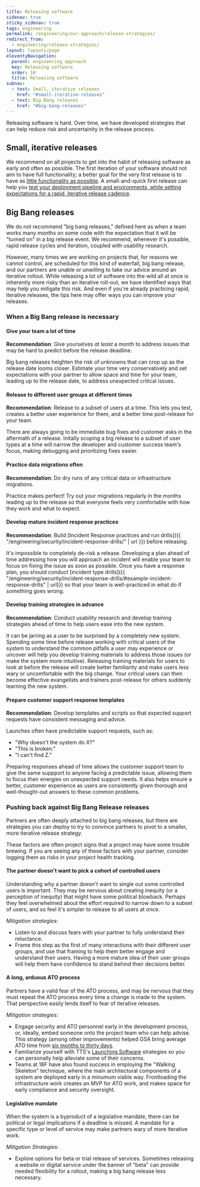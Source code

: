 ```yaml
---
title: Releasing software
sidenav: true
sticky_sidenav: true
tags: engineering
permalink: /engineering/our-approach/release-strategies/
redirect_from:
  - engineering/release-strategies/
layout: layouts/page
eleventyNavigation:
  parent: engineering_approach
  key: Releasing software
  order: 10
  title: Releasing software
subnav:
  - text: Small, iterative releases
    href: "#small-iterative-releases"
  - text: Big Bang releases
    href: "#big-bang-releases"
---
```


Releasing software is hard. Over time, we have developed strategies that can help reduce risk and uncertainity in the release process.

## Small, iterative releases
We recommend on all projects to get into the habit of releasing software as early and often as possible. The first iteration of your software should not aim to have full functionality; a better goal for the very first release is to have as [little functionality as possible](https://18f.gsa.gov/2017/01/11/the-best-way-to-build-big-is-to-start-small/#start-small-make-it-end-to-end). A small-and-quick first release can help you [test your deployment pipeline and environments, while setting expectations for a rapid, iterative release cadence](https://blog.thepete.net/blog/2019/10/04/hello-production/).

## Big Bang releases
We do not recommend "big bang releases," defined here as when a team works many months on some code with the expectation that it will be "turned on" in a big release event. We recommend, whenever it's possible,  rapid release cycles and iteration, coupled with usability research.

However, many times we are working on projects that, for reasons we cannot control, are scheduled for this kind of waterfall, big bang release, and our partners are unable or unwilling to take our advice around an iterative rollout.  While releasing a lot of software into the wild all at once is inherently more risky than an iterative roll-out, we have identified ways that may help you mitigate this risk. And even if you're already practicing rapid, iterative releases, the tips here may offer ways you can improve your releases.

### When a Big Bang release is necessary

#### Give your team a lot of time
**Recommendation**: Give yourselves *at least* a month to address issues that may be hard to predict before the release deadline.

Big bang releases heighten the risk of unknowns that can crop up as the release date looms closer. Estimate your time very conservatively and set expectations with your partner to allow space and time for your team, leading up to the release date, to address unexpected critical issues.

#### Release to different user groups at different times
**Recommendation**: Release to a subset of users at a time. This lets you test, creates a better user experience for them, and a better time post-release for your team.

There are always going to be immediate bug fixes and customer asks in the aftermath of a release. Initally scoping a big release to a subset of user types at a time will narrow the developer and customer success team's focus, making debugging and prioritizing fixes easier.

#### Practice data migrations often
**Recommendation**: Do dry runs of any critical data or infrastructure migrations.

Practice makes perfect! Try out your migrations regularly in the months leading up to the release so that everyone feels very comfortable with how they work and what to expect.

#### Develop mature incident response practices
**Recommendation**: Build [Incident Response practices and run drills]({{ "/engineering/security/incident-response-drills/" | url }}) before releasing.

It's impossible to completely de-risk a release. Developing a plan ahead of time addressing how you will approach an incident will enable your team to focus on fixing the issue as soon as possible. Once you have a response plan, you should conduct [incident type drills]({{ "/engineering/security/incident-response-drills/#example-incident-response-drills" | url}}) so that your team is well-practiced in what do if something goes wrong.

#### Develop training strategies in advance
**Recommendation**: Conduct usability research and develop training strategies ahead of time to help users ease into the new system.

It can be jarring as a user to be surprised by a completely new system. Spending some time before release working with critical users of the system to understand the common pitfalls a user may experience or uncover will help you develop training materials to address those issues (or make the system more intuitive). Releasing training materials for users to look at before the release will create better familiarity and make users less wary or uncomfortable with the big change. Your critical users can then become effective evangelists and trainers post-release for others suddenly learning the new system.

#### Prepare customer support response templates
**Recommendation**: Develop templates and scripts so that expected support requests have consistent messaging and advice.

Launches often have predictable support requests, such as:
* "Why doesn't the system do X?"
* "This is broken."
* "I can't find Z."

Preparing responses ahead of time allows the customer support team to give the same suppport to anyone facing a predictable issue, allowing them to focus their energies on unexpected support needs. It also helps ensure a better, customer experience as users are consistently given thorough and well-thought-out answers to these common problems.

### Pushing back against Big Bang Release releases
Partners are often deeply attached to big bang releases, but there are strategies you can deploy to try to convince partners to pivot to a smaller, more iterative release strategy.

These factors are often project signs that a project may have some trouble brewing. If you are seeing any of these factors with your partner, consider logging them as risks in your project health tracking.

#### The partner doesn't want to pick a cohort of controlled users
Understanding why a partner doesn't want to single out some controlled users is important. They may be nervous about creating inequity (or a perception of inequity) that might have some political blowback. Perhaps they feel overwhelmed about the effort required to narrow down to a subset of users, and so feel it's simpler to release to all users at once.

*Mitigation strategies:*
* Listen to and discuss fears with your partner to fully understand their reluctance.
* Frame this step as the first of many interactions with their different user groups, and use that framing to help them better engage and understand their users. Having a more mature idea of their user groups will help them have confidence to stand behind their decisions better.

#### A long, arduous ATO process
Partners have a valid fear of the ATO process, and may be nervous that they must repeat the ATO process every time a change is made to the system. That perspective easily lends itself to fear of iterative releases.

*Mitigation strategies:*
* Engage security and ATO personnel early in the development process, or, ideally, embed someone onto the project team who can help advise. This strategy (among other improvements) helped GSA bring average ATO time from [six months to thirty days](https://18f.gsa.gov/2018/07/19/taking-the-ato-process-from-6-months-to-30-days/).
* Familiarize yourself with TTS's [Launching Software](https://handbook.tts.gsa.gov/#launching-software) strategies so you can personally help alleviate some of their concerns.
* Teams at 18F have also found success in employing the "Walking Skeleton" technique, where the main architectural components of a system are deployed early in a minumum viable way. Frontloading the infrastructure work creates an MVP for ATO work, and makes space for early compliance and security oversight.

#### Legislative mandate
When the system is a byproduct of a legislative mandate, there can be political or legal implications if a deadline is missed.  A mandate for a specific type or level of service may make partners wary of more iterative work.

*Mitigation Strategies:*
* Explore options for beta or trial release of services. Sometimes releasing a website or digital service under the banner of "beta" can provide needed flexibility for a rollout, making a big bang release less necessary.
